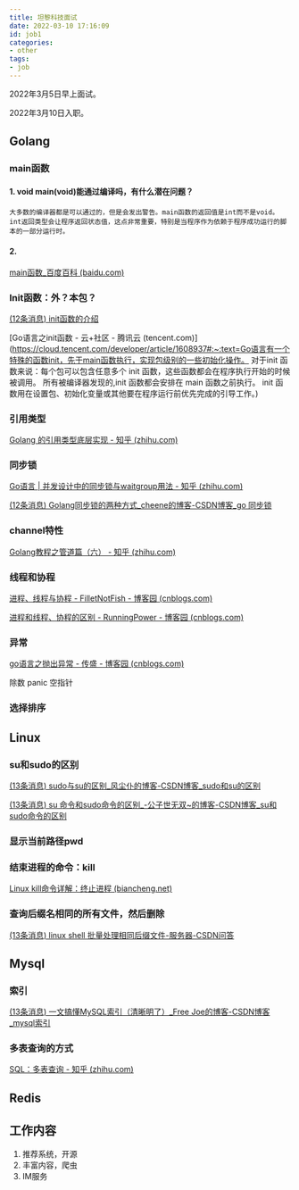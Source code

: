 ```yaml
---
title: 坦黎科技面试
date: 2022-03-10 17:16:09
id: job1
categories:
- other
tags:
- job
---
```




2022年3月5日早上面试。

2022年3月10日入职。



<!-- more -->





## Golang

### main函数

#### 1. void main(void)能通过编译吗，有什么潜在问题？

```
大多数的编译器都是可以通过的，但是会发出警告。main函数的返回值是int而不是void。int返回类型会让程序返回状态值，这点非常重要，特别是当程序作为依赖于程序成功运行的脚本的一部分运行时。
```

#### 2. 

[main函数_百度百科 (baidu.com)](https://baike.baidu.com/item/main函数/6887703)



### Init函数：外？本包？

[(12条消息) init函数的介绍](https://blog.csdn.net/qq_42303254/article/details/107647925)

[Go语言之init函数 - 云+社区 - 腾讯云 (tencent.com)](https://cloud.tencent.com/developer/article/1608937#:~:text=Go语言有一个特殊的函数init，先于main函数执行，实现包级别的一些初始化操作。 对于init 函数来说：每个包可以包含任意多个 init 函数，这些函数都会在程序执行开始的时候被调用。 所有被编译器发现的,init 函数都会安排在 main 函数之前执行。 init 函数用在设置包、初始化变量或其他要在程序运行前优先完成的引导工作。)



### 引用类型

[Golang 的引用类型底层实现 - 知乎 (zhihu.com)](https://zhuanlan.zhihu.com/p/111796041)



### 同步锁

[Go语言 | 并发设计中的同步锁与waitgroup用法 - 知乎 (zhihu.com)](https://zhuanlan.zhihu.com/p/242105419#)

[(12条消息) Golang同步锁的两种方式_cheene的博客-CSDN博客_go 同步锁](https://blog.csdn.net/weixin_38089997/article/details/108793195)



### channel特性

[Golang教程之管道篇（六） - 知乎 (zhihu.com)](https://zhuanlan.zhihu.com/p/85632976)



### 线程和协程

[进程、线程与协程 - FilletNotFish - 博客园 (cnblogs.com)](https://www.cnblogs.com/filletnotfish/p/15057349.html)

[进程和线程、协程的区别 - RunningPower - 博客园 (cnblogs.com)](https://www.cnblogs.com/lxmhhy/p/6041001.html#:~:text=1) 



### 异常 

[go语言之抛出异常 - 传盛 - 博客园 (cnblogs.com)](https://www.cnblogs.com/liucsxiaoxiaobai/p/10805788.html)

除数 panic 空指针

### 选择排序



## Linux

### su和sudo的区别

[(13条消息) sudo与su的区别_风尘仆的博客-CSDN博客_sudo和su的区别](https://blog.csdn.net/frankcreen/article/details/105048051)

[(13条消息) su 命令和sudo命令的区别_-公子世无双~的博客-CSDN博客_su和sudo命令的区别](https://blog.csdn.net/qq_57422382/article/details/120513820)

### 显示当前路径pwd

### 结束进程的命令：kill

[Linux kill命令详解：终止进程 (biancheng.net)](http://c.biancheng.net/view/1068.html)

### 查询后缀名相同的所有文件，然后删除

[(13条消息) linux shell 批量处理相同后缀文件-服务器-CSDN问答](https://ask.csdn.net/questions/324058)



## Mysql

### 索引

[(13条消息) 一文搞懂MySQL索引（清晰明了）_Free Joe的博客-CSDN博客_mysql索引](https://blog.csdn.net/wangfeijiu/article/details/113409719?utm_source=app&app_version=5.2.0)

### 多表查询的方式

[SQL：多表查询 - 知乎 (zhihu.com)](https://zhuanlan.zhihu.com/p/91973413)



## Redis



## 工作内容

1. 推荐系统，开源
2. 丰富内容，爬虫
3. IM服务
